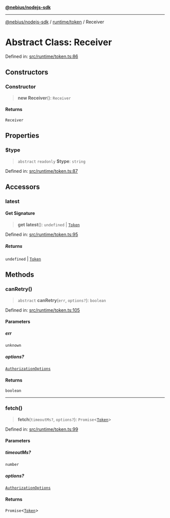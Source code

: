 [**@nebius/nodejs-sdk**](../../../README.md)

---

[@nebius/nodejs-sdk](../../../README.md) / [runtime/token](../README.md) / Receiver

# Abstract Class: Receiver

Defined in: [src/runtime/token.ts:86](https://github.com/nebius/nodejs-sdk/blob/b305f8e478cb0251c26d73900b264b3bd9a5cc58/src/runtime/token.ts#L86)

## Constructors

### Constructor

> **new Receiver**(): `Receiver`

#### Returns

`Receiver`

## Properties

### $type

> `abstract` `readonly` **$type**: `string`

Defined in: [src/runtime/token.ts:87](https://github.com/nebius/nodejs-sdk/blob/b305f8e478cb0251c26d73900b264b3bd9a5cc58/src/runtime/token.ts#L87)

## Accessors

### latest

#### Get Signature

> **get** **latest**(): `undefined` \| [`Token`](Token.md)

Defined in: [src/runtime/token.ts:95](https://github.com/nebius/nodejs-sdk/blob/b305f8e478cb0251c26d73900b264b3bd9a5cc58/src/runtime/token.ts#L95)

##### Returns

`undefined` \| [`Token`](Token.md)

## Methods

### canRetry()

> `abstract` **canRetry**(`err`, `options?`): `boolean`

Defined in: [src/runtime/token.ts:105](https://github.com/nebius/nodejs-sdk/blob/b305f8e478cb0251c26d73900b264b3bd9a5cc58/src/runtime/token.ts#L105)

#### Parameters

##### err

`unknown`

##### options?

[`AuthorizationOptions`](../../authorization/provider/interfaces/AuthorizationOptions.md)

#### Returns

`boolean`

---

### fetch()

> **fetch**(`timeoutMs?`, `options?`): `Promise`\<[`Token`](Token.md)\>

Defined in: [src/runtime/token.ts:99](https://github.com/nebius/nodejs-sdk/blob/b305f8e478cb0251c26d73900b264b3bd9a5cc58/src/runtime/token.ts#L99)

#### Parameters

##### timeoutMs?

`number`

##### options?

[`AuthorizationOptions`](../../authorization/provider/interfaces/AuthorizationOptions.md)

#### Returns

`Promise`\<[`Token`](Token.md)\>
